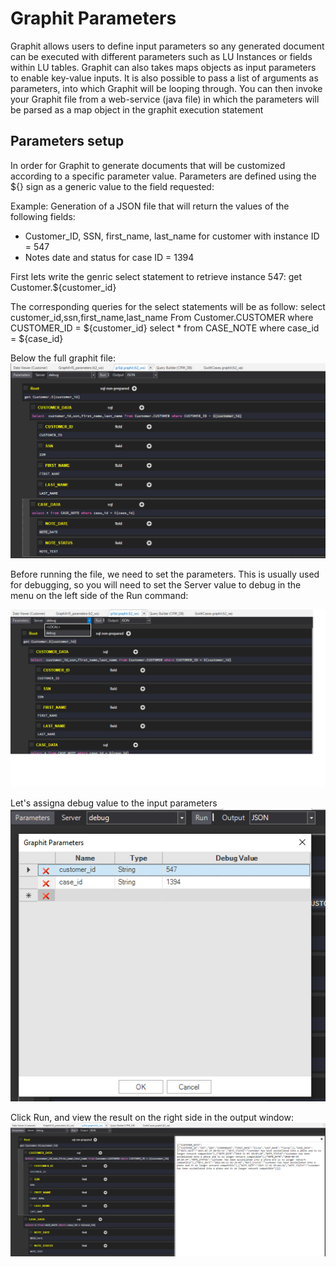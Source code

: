 # Graphit Parameters

Graphit allows users to define input parameters so any generated document can be executed with different parameters such as LU Instances or fields within LU tables. 
Graphit can also takes maps objects as input parameters to enable key-value inputs. It is also possible to pass a list of arguments as parameters, into which Graphit will be looping through.
You can then invoke your Graphit file from a web-service (java file) in which the parameters will be parsed as a map object in the graphit execution statement 

## Parameters setup
In order for Graphit to generate documents that will be customized according to a specific parameter value.
Parameters are defined using the ${} sign as a generic value to the field requested:

Example: 
Generation of a JSON file that will return the values of the following fields:
- Customer_ID, SSN, first_name, last_name for customer with instance ID = 547
- Notes date and status for case ID = 1394

First lets write the genric select statement to retrieve instance 547:
get Customer.${customer_id}

The corresponding queries for the select statements will be as follow:
select  customer_id,ssn,first_name,last_name From Customer.CUSTOMER where CUSTOMER_ID = ${customer_id}
select * from CASE_NOTE where case_id = ${case_id}

Below the full graphit file:
![](/articles/15_web_services/17_Graphit/images/35_graphit_with_parameters.png)

Before running the file, we need to set the parameters. This is usually used for debugging, so you will need to set the Server value to debug in the menu on the left side of the Run command:


![](/articles/15_web_services/17_Graphit/images/36_graphit_with_parameters.png)

Let's assigna debug value to the input parameters
![](/articles/15_web_services/17_Graphit/images/38_graphit_with_parameters.png)

Click Run, and view the result on the right side in the output window:
![](/articles/15_web_services/17_Graphit/images/39_graphit_with_parameters.png)







